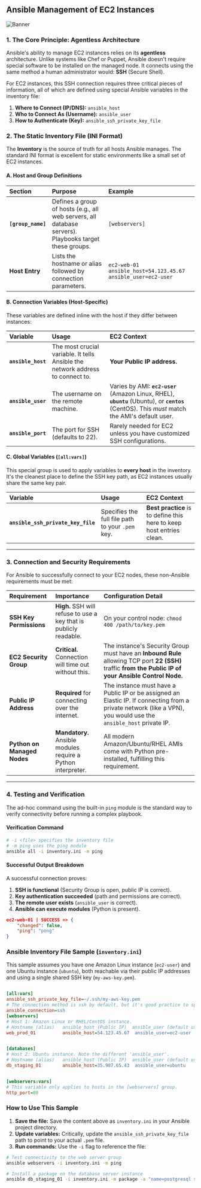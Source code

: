 ## Ansible Management of EC2 Instances

<img src="https://github.com/bhuvan-raj/Ansible-Zero-to-Hero/blob/main/assets/ec2.png" alt="Banner" />


### 1\. The Core Principle: Agentless Architecture

Ansible's ability to manage EC2 instances relies on its **agentless** architecture. Unlike systems like Chef or Puppet, Ansible doesn't require special software to be installed on the managed node. It connects using the same method a human administrator would: **SSH** (Secure Shell).

For EC2 instances, this SSH connection requires three critical pieces of information, all of which are defined using special Ansible variables in the inventory file:

1.  **Where to Connect (IP/DNS):** `ansible_host`
2.  **Who to Connect As (Username):** `ansible_user`
3.  **How to Authenticate (Key):** `ansible_ssh_private_key_file`

### 2\. The Static Inventory File (INI Format)

The **Inventory** is the source of truth for all hosts Ansible manages. The standard INI format is excellent for static environments like a small set of EC2 instances.

#### A. Host and Group Definitions

| Section | Purpose | Example |
| :--- | :--- | :--- |
| **`[group_name]`** | Defines a group of hosts (e.g., all web servers, all database servers). Playbooks target these groups. | `[webservers]` |
| **Host Entry** | Lists the hostname or alias followed by connection parameters. | `ec2-web-01 ansible_host=54.123.45.67 ansible_user=ec2-user` |

#### B. Connection Variables (Host-Specific)

These variables are defined inline with the host if they differ between instances:

| Variable | Usage | EC2 Context |
| :--- | :--- | :--- |
| **`ansible_host`** | The most crucial variable. It tells Ansible the network address to connect to. | **Your Public IP address.** |
| **`ansible_user`** | The username on the remote machine. | Varies by AMI: **`ec2-user`** (Amazon Linux, RHEL), **`ubuntu`** (Ubuntu), or **`centos`** (CentOS). This *must* match the AMI's default user. |
| **`ansible_port`** | The port for SSH (defaults to 22). | Rarely needed for EC2 unless you have customized SSH configurations. |

#### C. Global Variables (`[all:vars]`)

This special group is used to apply variables to **every host** in the inventory. It's the cleanest place to define the SSH key path, as EC2 instances usually share the same key pair.

| Variable | Usage | EC2 Context |
| :--- | :--- | :--- |
| **`ansible_ssh_private_key_file`** | Specifies the full file path to your `.pem` key. | **Best practice** is to define this here to keep host entries clean. |

-----

### 3\. Connection and Security Requirements

For Ansible to successfully connect to your EC2 nodes, these non-Ansible requirements must be met:

| Requirement | Importance | Configuration Detail |
| :--- | :--- | :--- |
| **SSH Key Permissions** | **High.** SSH will refuse to use a key that is publicly readable. | On your control node: `chmod 400 /path/to/key.pem` |
| **EC2 Security Group** | **Critical.** Connection will time out without this. | The instance's Security Group must have an **Inbound Rule** allowing TCP port **22 (SSH)** traffic **from the Public IP of your Ansible Control Node.** |
| **Public IP Address** | **Required** for connecting over the internet. | The instance must have a Public IP or be assigned an Elastic IP. If connecting from a private network (like a VPN), you would use the `ansible_host` private IP. |
| **Python on Managed Nodes** | **Mandatory.** Ansible modules require a Python interpreter. | All modern Amazon/Ubuntu/RHEL AMIs come with Python pre-installed, fulfilling this requirement. |

-----

### 4\. Testing and Verification

The ad-hoc command using the built-in `ping` module is the standard way to verify connectivity before running a complex playbook.

#### Verification Command

```bash
# -i <file> specifies the inventory file
# -m ping uses the ping module
ansible all -i inventory.ini -m ping
```

#### Successful Output Breakdown

A successful connection proves:

1.  **SSH is functional** (Security Group is open, public IP is correct).
2.  **Key authentication succeeded** (path and permissions are correct).
3.  **The remote user exists** (`ansible_user` is correct).
4.  **Ansible can execute modules** (Python is present).

<!-- end list -->

```json
ec2-web-01 | SUCCESS => {
    "changed": false,
    "ping": "pong" 
}
```


### Ansible Inventory File Sample (`inventory.ini`)

This sample assumes you have one Amazon Linux instance (`ec2-user`) and one Ubuntu instance (`ubuntu`), both reachable via their public IP addresses and using a single shared SSH key (`my-aws-key.pem`).

```ini

[all:vars]
ansible_ssh_private_key_file=~/.ssh/my-aws-key.pem
# The connection method is ssh by default, but it's good practice to specify.
ansible_connection=ssh
[webservers]
# Host 1: Amazon Linux or RHEL/CentOS instance.
# Hostname (alias)   ansible_host (Public IP)  ansible_user (default user)
web_prod_01          ansible_host=54.123.45.67  ansible_user=ec2-user


[databases]
# Host 2: Ubuntu instance. Note the different 'ansible_user'.
# Hostname (alias)   ansible_host (Public IP)  ansible_user (default user)
db_staging_01        ansible_host=35.987.65.43  ansible_user=ubuntu


[webservers:vars]
# This variable only applies to hosts in the [webservers] group.
http_port=80
```

### How to Use This Sample

1.  **Save the file:** Save the content above as `inventory.ini` in your Ansible project directory.
2.  **Update variables:** Critically, update the `ansible_ssh_private_key_file` path to point to your actual `.pem` file.
3.  **Run commands:** Use the `-i` flag to reference the file:

<!-- end list -->

```bash
# Test connectivity to the web server group
ansible webservers -i inventory.ini -m ping

# Install a package on the database server instance
ansible db_staging_01 -i inventory.ini -m package -a "name=postgresql state=latest" --become
```
